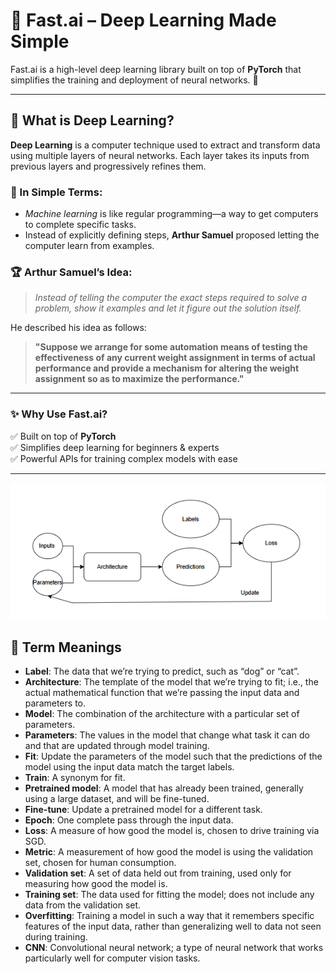 # 🎯 Fast.ai – Deep Learning Made Simple

Fast.ai is a high-level deep learning library built on top of **PyTorch** that simplifies the training and deployment of neural networks. 🚀

---

## 🧠 What is Deep Learning?

**Deep Learning** is a computer technique used to extract and transform data using multiple layers of neural networks. Each layer takes its inputs from previous layers and progressively refines them.

### 📌 In Simple Terms:

- _Machine learning_ is like regular programming—a way to get computers to complete specific tasks.
- Instead of explicitly defining steps, **Arthur Samuel** proposed letting the computer learn from examples.

### 🏆 Arthur Samuel’s Idea:

> _Instead of telling the computer the exact steps required to solve a problem, show it examples and let it figure out the solution itself._

He described his idea as follows:

> **"Suppose we arrange for some automation means of testing the effectiveness of any current weight assignment in terms of actual performance and provide a mechanism for altering the weight assignment so as to maximize the performance."**

---

### ✨ Why Use Fast.ai?

✅ Built on top of **PyTorch**  
✅ Simplifies deep learning for beginners & experts  
✅ Powerful APIs for training complex models with ease

---

![Deep Learning Flowchart](./readme.png)

## 📝 Term Meanings

- **Label**: The data that we’re trying to predict, such as “dog” or “cat”.
- **Architecture**: The template of the model that we’re trying to fit; i.e., the actual mathematical function that we’re passing the input data and parameters to.
- **Model**: The combination of the architecture with a particular set of parameters.
- **Parameters**: The values in the model that change what task it can do and that are updated through model training.
- **Fit**: Update the parameters of the model such that the predictions of the model using the input data match the target labels.
- **Train**: A synonym for fit.
- **Pretrained model**: A model that has already been trained, generally using a large dataset, and will be fine-tuned.
- **Fine-tune**: Update a pretrained model for a different task.
- **Epoch**: One complete pass through the input data.
- **Loss**: A measure of how good the model is, chosen to drive training via SGD.
- **Metric**: A measurement of how good the model is using the validation set, chosen for human consumption.
- **Validation set**: A set of data held out from training, used only for measuring how good the model is.
- **Training set**: The data used for fitting the model; does not include any data from the validation set.
- **Overfitting**: Training a model in such a way that it remembers specific features of the input data, rather than generalizing well to data not seen during training.
- **CNN**: Convolutional neural network; a type of neural network that works particularly well for computer vision tasks.
